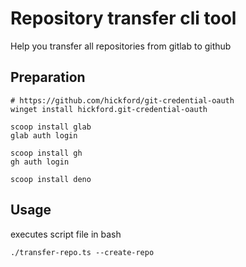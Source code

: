 # Repository transfer cli tool

Help you transfer all repositories from gitlab to github

## Preparation

```shell
# https://github.com/hickford/git-credential-oauth
winget install hickford.git-credential-oauth

scoop install glab
glab auth login

scoop install gh
gh auth login

scoop install deno
```

## Usage

executes script file in bash

```shell
./transfer-repo.ts --create-repo
```
